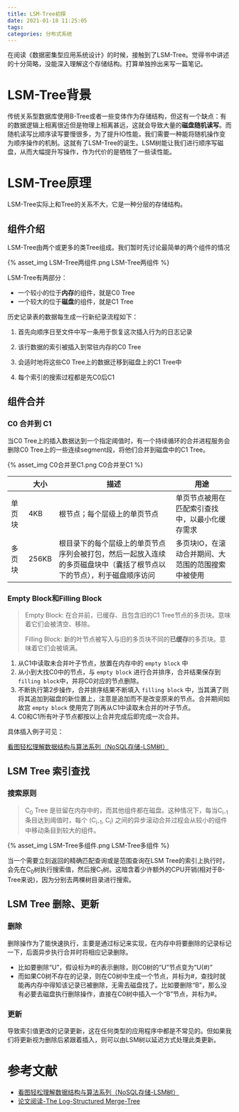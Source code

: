 ```yaml
---
title: LSM-Tree初探
date: 2021-01-18 11:25:05
tags:
categories: 分布式系统
---
```


在阅读《数据密集型应用系统设计》的时候，接触到了LSM-Tree。觉得书中讲述的十分简略，没能深入理解这个存储结构。打算单独拎出来写一篇笔记。

# LSM-Tree背景

传统关系型数据库使用B-Tree或者一些变体作为存储结构，但这有一个缺点：有的数据逻辑上相离很近但是物理上相离甚远，这就会导致大量的**磁盘随机读写**。而随机读写比顺序读写要慢很多，为了提升IO性能，我们需要一种能将随机操作变为顺序操作的机制。这就有了LSM-Tree的诞生。LSM树能让我们进行顺序写磁盘，从而大幅提升写操作，作为代价的是牺牲了一些读性能。

# LSM-Tree原理

LSM-Tree实际上和Tree的关系不大，它是一种分层的存储结构。

## 组件介绍

LSM-Tree由两个或更多的类Tree组成。我们暂时先讨论最简单的两个组件的情况

{% asset_img LSM-Tree两组件.png LSM-Tree两组件 %}

LSM-Tree有两部分：

* 一个较小的位于**内存**的组件，就是C0 Tree
* 一个较大的位于**磁盘**的组件，就是C1 Tree



历史记录表的数据每生成一行新纪录流程如下：

1. 首先向顺序日至文件中写一条用于恢复这次插入行为的日志记录

2. 该行数据的索引被插入到常驻内存的C0 Tree

3. 会适时地将这些C0 Tree上的数据迁移到磁盘上的C1 Tree中

4. 每个索引的搜索过程都是先C0后C1

   

## 组件合并

### C0 合并到 C1

当C0 Tree上的插入数据达到一个指定阈值时，有一个持续循环的合并进程服务会删除C0 Tree上的一些连续segment段，将他们合并到磁盘中的C1 Tree。

{% asset_img C0合并至C1.png C0合并至C1 %}



|        | 大小  | 描述                                                         | 用途                                               |
| ------ | ----- | ------------------------------------------------------------ | -------------------------------------------------- |
| 单页块 | 4KB   | 根节点；每个层级上的单页节点                                 | 单页节点被用在匹配索引查找中，以最小化缓存需求     |
| 多页块 | 256KB | 根目录下的每个层级上的单页节点序列会被打包，然后一起放入连续的多页磁盘块中（囊括了根节点以下的节点），利于磁盘顺序访问 | 多页块IO，在滚动合并期间、大范围的范围搜索中被使用 |



### Empty Block和Filling Block

> Empty Block: 在合并前，已缓存、且包含旧的C1 Tree节点的多页块。意味着它们会被清空、移除。
>
> Filling Block: 新的叶节点被写入与旧的多页块不同的**已缓存**的多页块。意味着它们会被填满。



1. 从C1中读取未合并叶子节点，放置在内存中的 `empty block` 中
2. 从小到大找C0中的节点，与 `empty block` 进行合并排序，合并结果保存到`filling block`中，并将C0对应的节点删除。
3. 不断执行第2步操作，合并排序结果不断填入 `filling block` 中，当其满了则将其追加到磁盘的新位置上，注意是追加而不是改变原来的节点。合并期间如故宫 `empty block` 使用完了则再从C1中读取未合并的叶子节点。
4. C0和C1所有叶子节点都按以上合并完成后即完成一次合并。

具体插入例子可见：

[看图轻松理解数据结构与算法系列（NoSQL存储-LSM树）](https://juejin.cn/post/6844903688075477000)



## LSM Tree 索引查找

### 搜索原则 

> C<sub>0</sub> Tree 是驻留在内存中的，而其他组件都在磁盘。这种情况下，每当C<sub>i-1</sub> 条目达到阈值时，每个 (C<sub>i-1</sub>, C<sub>i</sub>) 之间的异步滚动合并过程会从较小的组件中移动条目到较大的组件。



{% asset_img LSM-Tree多组件.png LSM-Tree多组件 %}



当一个需要立刻返回的精确匹配查询或是范围查询在LSM Tree的索引上执行时，会先在C<sub>0</sub>树执行搜索值，然后搜C<sub>1</sub>树。这暗含着少许额外的CPU开销(相对于B-Tree来说)，因为分别去两棵树目录进行搜索。



## LSM Tree 删除、更新

### 删除

删除操作为了能快速执行，主要是通过标记来实现，在内存中将要删除的记录标记一下，后面异步执行合并时将相应记录删除。

* 比如要删除“U”，假设标为#的表示删除，则C0树的“U”节点变为“U(#)”
* 而如果C0树不存在的记录，则在C0树中生成一个节点，并标为#，查找时就能再内存中得知该记录已被删除，无需去磁盘找了。比如要删除“B”，那么没有必要去磁盘执行删除操作，直接在C0树中插入一个“B”节点，并标为#。



### 更新

导致索引值更改的记录更新，这在任何类型的应用程序中都是不常见的。但如果我们将更新视为删除后紧跟着插入，则可以由LSM树以延迟方式处理此类更新。



# 参考文献

* [看图轻松理解数据结构与算法系列（NoSQL存储-LSM树）](https://juejin.cn/post/6844903688075477000)
* [论文阅读-The Log-Structured Merge-Tree](https://my.oschina.net/u/4064459/blog/2999407)

